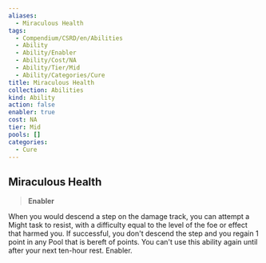 ```yaml
---
aliases:
  - Miraculous Health
tags:
  - Compendium/CSRD/en/Abilities
  - Ability
  - Ability/Enabler
  - Ability/Cost/NA
  - Ability/Tier/Mid
  - Ability/Categories/Cure
title: Miraculous Health
collection: Abilities
kind: Ability
action: false
enabler: true
cost: NA
tier: Mid
pools: []
categories:
  - Cure
---
```

## Miraculous Health  
>**Enabler**
  
When you would descend a step on the damage track, you can attempt a Might task to resist, with a difficulty equal to the level of the foe or effect that harmed you. If successful, you don't descend the step and you regain 1 point in any Pool that is bereft of points. You can't use this ability again until after your next ten-hour rest. Enabler.